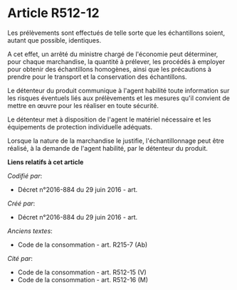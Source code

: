 # Article R512-12

Les prélèvements sont effectués de telle sorte que les échantillons soient, autant que possible, identiques.

A cet effet, un arrêté du ministre chargé de l'économie peut déterminer, pour chaque marchandise, la quantité à prélever, les
procédés à employer pour obtenir des échantillons homogènes, ainsi que les précautions à prendre pour le transport et la
conservation des échantillons.

Le détenteur du produit communique à l'agent habilité toute information sur les risques éventuels liés aux prélèvements et
les mesures qu'il convient de mettre en œuvre pour les réaliser en toute sécurité.

Le détenteur met à disposition de l'agent le matériel nécessaire et les équipements de protection individuelle adéquats.

Lorsque la nature de la marchandise le justifie, l'échantillonnage peut être réalisé, à la demande de l'agent habilité, par
le détenteur du produit.

**Liens relatifs à cet article**

_Codifié par_:

  - Décret n°2016-884 du 29 juin 2016 - art.

_Créé par_:

  - Décret n°2016-884 du 29 juin 2016 - art.

_Anciens textes_:

  - Code de la consommation - art. R215-7 (Ab)

_Cité par_:

  - Code de la consommation - art. R512-15 (V)
  - Code de la consommation - art. R512-16 (M)
